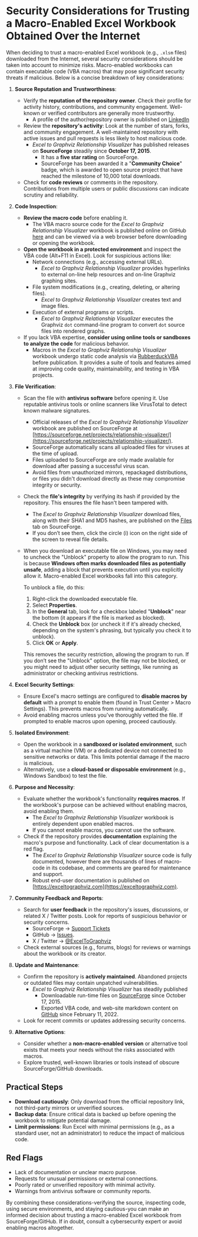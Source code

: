 # Security Considerations for Trusting a Macro-Enabled Excel Workbook Obtained Over the Internet

When deciding to trust a macro-enabled Excel workbook (e.g., `.xlsm` files) downloaded from the Internet, several security considerations should be taken into account to minimize risks. Macro-enabled workbooks can contain executable code (VBA macros) that may pose significant security threats if malicious. Below is a concise breakdown of key considerations:

1. **Source Reputation and Trustworthiness**:
   - Verify the **reputation of the repository owner**. Check their profile for activity history, contributions, and community engagement. Well-known or verified contributors are generally more trustworthy.
     - A profile of the author/repository owner is published on [LinkedIn](https://www.linkedin.com/in/jeffreyjlong/)
   - Review the **repository's activity**: Look at the number of stars, forks, and community engagement. A well-maintained repository with active issues and pull requests is less likely to host malicious code.
     - *Excel to Graphviz Relationship Visualizer* has published releases on **SourceForge** steadily since **October 17, 2015**.
       - It has a **five star rating** on SourceForge.
       - SourceForge has been awarded it a "**Community Choice**" badge, which is awarded to open source project that have reached the milestone of 10,000 total downloads. 
   - Check for **code reviews** or comments in the repository. Contributions from multiple users or public discussions can indicate scrutiny and reliability.

2. **Code Inspection**:
   - **Review the macro code** before enabling it. 
     - The VBA macro source code for the *Excel to Graphviz Relationship Visualizer* workbook is published online on GitHub [here](https://github.com/jjlong150/ExcelToGraphviz/tree/main/src) and can be viewed via a web browser before downloading or opening the workbook.
   - **Open the workbook in a protected environment** and inspect the VBA code (Alt+F11 in Excel). Look for suspicious actions like:
     - Network connections (e.g., accessing external URLs).
       - *Excel to Graphviz Relationship Visualizer* provides hyperlinks to external on-line help resources and on-line Graphviz graphing sites.
     - File system modifications (e.g., creating, deleting, or altering files).
       - *Excel to Graphviz Relationship Visualizer* creates text and image files.
     - Execution of external programs or scripts.
       - *Excel to Graphviz Relationship Visualizer* executes the Graphviz `dot` command-line program to convert `dot` source files into rendered graphs.
   - If you lack VBA expertise, **consider using online tools or sandboxes to analyze the code** for malicious behavior.
     - Macros in the *Excel to Graphviz Relationship Visualizer* workbook undergo static code analysis via [RubberduckVBA](https://rubberduckvba.com/) before publication. It provides a suite of tools and features aimed at improving code quality, maintainability, and testing in VBA projects.

3. **File Verification**:
   - Scan the file with **antivirus software** before opening it. Use reputable antivirus tools or online scanners like VirusTotal to detect known malware signatures.
     - Official releases of the *Excel to Graphviz Relationship Visualizer* workbook are published on SourceForge at [https://sourceforge.net/projects/relationship-visualizer/](https://sourceforge.net/projects/relationship-visualizer/). 
     - SourceForge automatically scans all uploaded files for viruses at the time of upload.
     - Files uploaded to SourceForge are only made available for download after passing a successful virus scan.
     - Avoid files from unauthorized mirrors, repackaged distributions, or files you didn't download directly as these may compromise integrity or security.
   - Check the **file's integrity** by verifying its hash if provided by the repository. This ensures the file hasn't been tampered with.
     - The *Excel to Graphviz Relationship Visualizer* download files, along with their SHA1 and MD5 hashes, are published on the [Files](https://sourceforge.net/projects/relationship-visualizer/files/) tab on SourceForge.
     - If you don’t see them, click the circle (i) icon on the right side of the screen to reveal file details.
   - When you download an executable file on Windows, you may need to uncheck the "Unblock" property to allow the program to run. This is because **Windows often marks downloaded files as potentially unsafe**, adding a block that prevents execution until you explicitly allow it. Macro-enabled Excel workbooks fall into this category. 
      
      To unblock a file, do this:
      1. Right-click the downloaded executable file.
      2. Select **Properties**.
      3. In the **General** tab, look for a checkbox labeled "**Unblock**" near the bottom (it appears if the file is marked as blocked).
      4. Check the **Unblock** box (or uncheck it if it's already checked, depending on the system's phrasing, but typically you check it to unblock).
      5. Click **OK** or **Apply**.

      This removes the security restriction, allowing the program to run. If you don’t see the "Unblock" option, the file may not be blocked, or you might need to adjust other security settings, like running as administrator or checking antivirus restrictions.


4. **Excel Security Settings**:
   - Ensure Excel's macro settings are configured to **disable macros by default** with a prompt to enable them (found in Trust Center > Macro Settings). This prevents macros from running automatically.
   - Avoid enabling macros unless you've thoroughly vetted the file. If prompted to enable macros upon opening, proceed cautiously.

5. **Isolated Environment**:
   - Open the workbook in a **sandboxed or isolated environment**, such as a virtual machine (VM) or a dedicated device not connected to sensitive networks or data. This limits potential damage if the macro is malicious.
   - Alternatively, use a **cloud-based or disposable environment** (e.g., Windows Sandbox) to test the file.

6. **Purpose and Necessity**:
   - Evaluate whether the workbook's functionality **requires macros**. If the workbook's purpose can be achieved without enabling macros, avoid enabling them.
     - The *Excel to Graphviz Relationship Visualizer* workbook is entirely dependent upon enabled macros. 
     - If you cannot enable macros, you cannot use the software.
   - Check if the repository provides **documentation** explaining the macro's purpose and functionality. Lack of clear documentation is a red flag.
     - The *Excel to Graphviz Relationship Visualizer* source code is fully documented, however there are thousands of lines of macro-code in its codebase, and comments are geared for maintenance and support.
     - Robust end-user documentation is published on [https://exceltographviz.com](https://exceltographviz.com).

7. **Community Feedback and Reports**:
   - Search for **user feedback** in the repository's issues, discussions, or related X / Twitter posts. Look for reports of suspicious behavior or security concerns.
     - SourceForge -> [Support Tickets](https://sourceforge.net/p/relationship-visualizer/tickets/)
     - GitHub -> [Issues](https://github.com/jjlong150/ExcelToGraphviz/issues).
     - X / Twitter -> [@ExcelToGraphviz](https://x.com/exceltographviz)
   - Check external sources (e.g., forums, blogs) for reviews or warnings about the workbook or its creator.

8. **Update and Maintenance**:
   - Confirm the repository is **actively maintained**. Abandoned projects or outdated files may contain unpatched vulnerabilities.
     - *Excel to Graphviz Relationship Visualizer* has steadily published 
       - Downloadable run-time files on  [SourceForge](https://sourceforge.net/projects/relationship-visualizer/) since October 17, 2015.
       - Exported VBA code, and web-site markdown content on [GitHub](https://github.com/jjlong150/ExcelToGraphviz) since February 11, 2022.
   - Look for recent commits or updates addressing security concerns.

9. **Alternative Options**:
   - Consider whether a **non-macro-enabled version** or alternative tool exists that meets your needs without the risks associated with macros.
   - Explore trusted, well-known libraries or tools instead of obscure SourceForge/GitHub downloads.

## Practical Steps
- **Download cautiously**: Only download from the official repository link, not third-party mirrors or unverified sources.
- **Backup data**: Ensure critical data is backed up before opening the workbook to mitigate potential damage.
- **Limit permissions**: Run Excel with minimal permissions (e.g., as a standard user, not an administrator) to reduce the impact of malicious code.

## Red Flags
- Lack of documentation or unclear macro purpose.
- Requests for unusual permissions or external connections.
- Poorly rated or unverified repository with minimal activity.
- Warnings from antivirus software or community reports.

By combining these considerations-verifying the source, inspecting code, using secure environments, and staying cautious-you can make an informed decision about trusting a macro-enabled Excel workbook from SourceForge/GitHub. If in doubt, consult a cybersecurity expert or avoid enabling macros altogether.